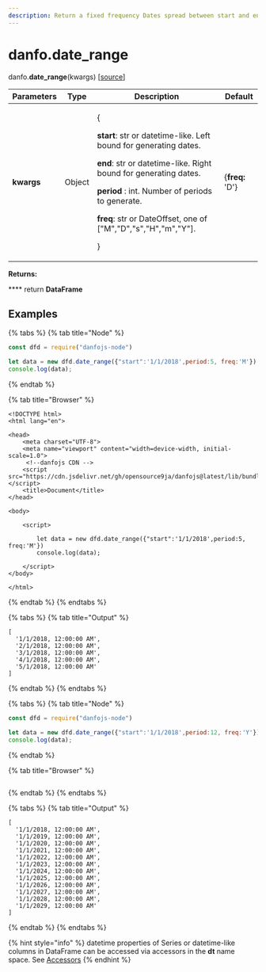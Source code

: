 ```yaml
---
description: Return a fixed frequency Dates spread between start and end parameters.
---
```


# danfo.date\_range

danfo.**date\_range**(kwargs) \[[source](https://github.com/opensource9ja/danfojs/blob/fe56860b0a303d218d60ba71dee6abf594401556/danfojs/src/core/frame.js#L254)]

| Parameters | Type   | Description                                                                                                                                                                                                                                                                                                                                       | Default         |
| ---------- | ------ | ------------------------------------------------------------------------------------------------------------------------------------------------------------------------------------------------------------------------------------------------------------------------------------------------------------------------------------------------- | --------------- |
| **kwargs** | Object | <p>{</p><p><strong>start</strong>:  str or datetime-like. Left bound for generating dates.</p><p><strong>end</strong>: str or datetime-like. Right bound for generating dates.</p><p><strong>period</strong> : int. Number of periods to generate.</p><p><strong>freq</strong>: str or DateOffset, one of ["M","D","s","H","m","Y"]. </p><p>}</p> | {**freq:** 'D'} |

**Returns:**

&#x20;      ****       return **DataFrame**

## **Examples**

{% tabs %}
{% tab title="Node" %}
```javascript
const dfd = require("danfojs-node")

let data = new dfd.date_range({"start":'1/1/2018',period:5, freq:'M'})
console.log(data);
```
{% endtab %}

{% tab title="Browser" %}
```markup
<!DOCTYPE html>
<html lang="en">

<head>
    <meta charset="UTF-8">
    <meta name="viewport" content="width=device-width, initial-scale=1.0">
     <!--danfojs CDN -->
    <script src="https://cdn.jsdelivr.net/gh/opensource9ja/danfojs@latest/lib/bundle.js"></script>
    <title>Document</title>
</head>

<body>

    <script>

        let data = new dfd.date_range({"start":'1/1/2018',period:5, freq:'M'})
        console.log(data);
         
    </script>
</body>

</html>

```
{% endtab %}
{% endtabs %}

{% tabs %}
{% tab title="Output" %}
```
[
  '1/1/2018, 12:00:00 AM',
  '2/1/2018, 12:00:00 AM',
  '3/1/2018, 12:00:00 AM',
  '4/1/2018, 12:00:00 AM',
  '5/1/2018, 12:00:00 AM'
]
```
{% endtab %}
{% endtabs %}

{% tabs %}
{% tab title="Node" %}
```javascript
const dfd = require("danfojs-node")

let data = new dfd.date_range({"start":'1/1/2018',period:12, freq:'Y'})
console.log(data);
```
{% endtab %}

{% tab title="Browser" %}
```
```
{% endtab %}
{% endtabs %}

{% tabs %}
{% tab title="Output" %}
```
[
  '1/1/2018, 12:00:00 AM',
  '1/1/2019, 12:00:00 AM',
  '1/1/2020, 12:00:00 AM',
  '1/1/2021, 12:00:00 AM',
  '1/1/2022, 12:00:00 AM',
  '1/1/2023, 12:00:00 AM',
  '1/1/2024, 12:00:00 AM',
  '1/1/2025, 12:00:00 AM',
  '1/1/2026, 12:00:00 AM',
  '1/1/2027, 12:00:00 AM',
  '1/1/2028, 12:00:00 AM',
  '1/1/2029, 12:00:00 AM'
]
```
{% endtab %}
{% endtabs %}

{% hint style="info" %}
datetime properties of Series or datetime-like columns in DataFrame can be accessed via accessors in the **dt** name space. See  [Accessors](https://app.gitbook.com/@jsdata/s/danfojs/\~/drafts/-MEMaWwva1cjt8CxnG-b/api-reference/series#accessors)
{% endhint %}
